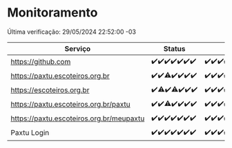 # Monitoramento

Última verificação: 29/05/2024 22:52:00 -03

|Serviço|Status|Últimas 24h|
|---|---|---|
|https://github.com|<span title="2024-05-23: OK=24">✔️</span><span title="2024-05-24: OK=24">✔️</span><span title="2024-05-25: OK=24">✔️</span><span title="2024-05-26: OK=24">✔️</span><span title="2024-05-27: OK=24">✔️</span><span title="2024-05-28: OK=24">✔️</span><span title="2024-05-29: OK=1">✔️</span>|<span title="28/05/2024 22:53:00 -03 : 200">✔️</span><span title="28/05/2024 23:25:00 -03 : 200">✔️</span><span title="29/05/2024 00:08:00 -03 : 200">✔️</span><span title="29/05/2024 01:10:00 -03 : 200">✔️</span><span title="29/05/2024 02:08:00 -03 : 200">✔️</span><span title="29/05/2024 03:09:00 -03 : 200">✔️</span><span title="29/05/2024 04:07:00 -03 : 200">✔️</span><span title="29/05/2024 05:10:00 -03 : 200">✔️</span><span title="29/05/2024 06:07:00 -03 : 200">✔️</span><span title="29/05/2024 07:07:00 -03 : 200">✔️</span><span title="29/05/2024 08:06:00 -03 : 200">✔️</span><span title="29/05/2024 09:12:00 -03 : 200">✔️</span><span title="29/05/2024 10:08:00 -03 : 200">✔️</span><span title="29/05/2024 11:06:00 -03 : 200">✔️</span><span title="29/05/2024 12:07:00 -03 : 200">✔️</span><span title="29/05/2024 13:08:00 -03 : 200">✔️</span><span title="29/05/2024 14:06:00 -03 : 200">✔️</span><span title="29/05/2024 15:08:00 -03 : 200">✔️</span><span title="29/05/2024 16:03:00 -03 : 200">✔️</span><span title="29/05/2024 17:07:00 -03 : 200">✔️</span><span title="29/05/2024 18:05:00 -03 : 200">✔️</span><span title="29/05/2024 19:06:00 -03 : 200">✔️</span><span title="29/05/2024 20:07:00 -03 : 200">✔️</span><span title="29/05/2024 21:32:00 -03 : 200">✔️</span><span title="29/05/2024 22:52:00 -03 : 200">✔️</span>|
|https://paxtu.escoteiros.org.br|<span title="2024-05-23: OK=24">✔️</span><span title="2024-05-24: OK=24">✔️</span><span title="2024-05-25: OK=23, Falhas=1">⚠️</span><span title="2024-05-26: OK=24">✔️</span><span title="2024-05-27: OK=24">✔️</span><span title="2024-05-28: OK=24">✔️</span><span title="2024-05-29: OK=1">✔️</span>|<span title="28/05/2024 22:53:00 -03 : 200">✔️</span><span title="28/05/2024 23:25:00 -03 : 200">✔️</span><span title="29/05/2024 00:08:00 -03 : 200">✔️</span><span title="29/05/2024 01:10:00 -03 : 200">✔️</span><span title="29/05/2024 02:08:00 -03 : 200">✔️</span><span title="29/05/2024 03:09:00 -03 : 200">✔️</span><span title="29/05/2024 04:07:00 -03 : 200">✔️</span><span title="29/05/2024 05:10:00 -03 : 200">✔️</span><span title="29/05/2024 06:07:00 -03 : 200">✔️</span><span title="29/05/2024 07:07:00 -03 : 200">✔️</span><span title="29/05/2024 08:06:00 -03 : 200">✔️</span><span title="29/05/2024 09:12:00 -03 : 200">✔️</span><span title="29/05/2024 10:08:00 -03 : 200">✔️</span><span title="29/05/2024 11:06:00 -03 : 200">✔️</span><span title="29/05/2024 12:07:00 -03 : 200">✔️</span><span title="29/05/2024 13:08:00 -03 : 200">✔️</span><span title="29/05/2024 14:06:00 -03 : 200">✔️</span><span title="29/05/2024 15:08:00 -03 : 200">✔️</span><span title="29/05/2024 16:03:00 -03 : 200">✔️</span><span title="29/05/2024 17:07:00 -03 : 200">✔️</span><span title="29/05/2024 18:05:00 -03 : 200">✔️</span><span title="29/05/2024 19:06:00 -03 : 200">✔️</span><span title="29/05/2024 20:07:00 -03 : 200">✔️</span><span title="29/05/2024 21:32:00 -03 : 200">✔️</span><span title="29/05/2024 22:52:00 -03 : 0">❌</span>|
|https://escoteiros.org.br|<span title="2024-05-23: OK=24">✔️</span><span title="2024-05-24: OK=23, Falhas=1">⚠️</span><span title="2024-05-25: OK=24">✔️</span><span title="2024-05-26: OK=23, Falhas=1">⚠️</span><span title="2024-05-27: OK=24">✔️</span><span title="2024-05-28: OK=24">✔️</span><span title="2024-05-29: OK=1">✔️</span>|<span title="28/05/2024 22:53:00 -03 : 200">✔️</span><span title="28/05/2024 23:25:00 -03 : 200">✔️</span><span title="29/05/2024 00:08:00 -03 : 200">✔️</span><span title="29/05/2024 01:10:00 -03 : 200">✔️</span><span title="29/05/2024 02:08:00 -03 : 200">✔️</span><span title="29/05/2024 03:09:00 -03 : 200">✔️</span><span title="29/05/2024 04:07:00 -03 : 200">✔️</span><span title="29/05/2024 05:10:00 -03 : 200">✔️</span><span title="29/05/2024 06:07:00 -03 : 200">✔️</span><span title="29/05/2024 07:07:00 -03 : 200">✔️</span><span title="29/05/2024 08:06:00 -03 : 200">✔️</span><span title="29/05/2024 09:12:00 -03 : 200">✔️</span><span title="29/05/2024 10:08:00 -03 : 200">✔️</span><span title="29/05/2024 11:06:00 -03 : 200">✔️</span><span title="29/05/2024 12:07:00 -03 : 200">✔️</span><span title="29/05/2024 13:08:00 -03 : 200">✔️</span><span title="29/05/2024 14:06:00 -03 : 200">✔️</span><span title="29/05/2024 15:08:00 -03 : 200">✔️</span><span title="29/05/2024 16:03:00 -03 : 200">✔️</span><span title="29/05/2024 17:07:00 -03 : 200">✔️</span><span title="29/05/2024 18:05:00 -03 : 200">✔️</span><span title="29/05/2024 19:06:00 -03 : 200">✔️</span><span title="29/05/2024 20:07:00 -03 : 200">✔️</span><span title="29/05/2024 21:32:00 -03 : 200">✔️</span><span title="29/05/2024 22:52:00 -03 : 200">✔️</span>|
|https://paxtu.escoteiros.org.br/paxtu|<span title="2024-05-23: OK=24">✔️</span><span title="2024-05-24: OK=24">✔️</span><span title="2024-05-25: OK=23, Falhas=1">⚠️</span><span title="2024-05-26: OK=24">✔️</span><span title="2024-05-27: OK=24">✔️</span><span title="2024-05-28: OK=24">✔️</span><span title="2024-05-29: OK=1">✔️</span>|<span title="28/05/2024 22:53:00 -03 : 200">✔️</span><span title="28/05/2024 23:25:00 -03 : 200">✔️</span><span title="29/05/2024 00:08:00 -03 : 200">✔️</span><span title="29/05/2024 01:10:00 -03 : 200">✔️</span><span title="29/05/2024 02:08:00 -03 : 200">✔️</span><span title="29/05/2024 03:09:00 -03 : 200">✔️</span><span title="29/05/2024 04:07:00 -03 : 200">✔️</span><span title="29/05/2024 05:10:00 -03 : 200">✔️</span><span title="29/05/2024 06:07:00 -03 : 200">✔️</span><span title="29/05/2024 07:08:00 -03 : 200">✔️</span><span title="29/05/2024 08:06:00 -03 : 200">✔️</span><span title="29/05/2024 09:12:00 -03 : 200">✔️</span><span title="29/05/2024 10:08:00 -03 : 200">✔️</span><span title="29/05/2024 11:06:00 -03 : 200">✔️</span><span title="29/05/2024 12:07:00 -03 : 200">✔️</span><span title="29/05/2024 13:08:00 -03 : 200">✔️</span><span title="29/05/2024 14:06:00 -03 : 200">✔️</span><span title="29/05/2024 15:08:00 -03 : 200">✔️</span><span title="29/05/2024 16:03:00 -03 : 200">✔️</span><span title="29/05/2024 17:07:00 -03 : 200">✔️</span><span title="29/05/2024 18:05:00 -03 : 200">✔️</span><span title="29/05/2024 19:06:00 -03 : 200">✔️</span><span title="29/05/2024 20:07:00 -03 : 200">✔️</span><span title="29/05/2024 21:32:00 -03 : 200">✔️</span><span title="29/05/2024 22:52:00 -03 : 0">❌</span>|
|https://paxtu.escoteiros.org.br/meupaxtu|<span title="2024-05-23: OK=24">✔️</span><span title="2024-05-24: OK=24">✔️</span><span title="2024-05-25: OK=24">✔️</span><span title="2024-05-26: OK=24">✔️</span><span title="2024-05-27: OK=24">✔️</span><span title="2024-05-28: OK=24">✔️</span><span title="2024-05-29: OK=1">✔️</span>|<span title="28/05/2024 22:53:00 -03 : 200">✔️</span><span title="28/05/2024 23:25:00 -03 : 200">✔️</span><span title="29/05/2024 00:08:00 -03 : 200">✔️</span><span title="29/05/2024 01:10:00 -03 : 200">✔️</span><span title="29/05/2024 02:08:00 -03 : 200">✔️</span><span title="29/05/2024 03:09:00 -03 : 200">✔️</span><span title="29/05/2024 04:07:00 -03 : 200">✔️</span><span title="29/05/2024 05:10:00 -03 : 200">✔️</span><span title="29/05/2024 06:07:00 -03 : 200">✔️</span><span title="29/05/2024 07:08:00 -03 : 200">✔️</span><span title="29/05/2024 08:06:00 -03 : 200">✔️</span><span title="29/05/2024 09:12:00 -03 : 200">✔️</span><span title="29/05/2024 10:08:00 -03 : 200">✔️</span><span title="29/05/2024 11:06:00 -03 : 200">✔️</span><span title="29/05/2024 12:07:00 -03 : 200">✔️</span><span title="29/05/2024 13:08:00 -03 : 200">✔️</span><span title="29/05/2024 14:06:00 -03 : 200">✔️</span><span title="29/05/2024 15:08:00 -03 : 200">✔️</span><span title="29/05/2024 16:03:00 -03 : 200">✔️</span><span title="29/05/2024 17:07:00 -03 : 200">✔️</span><span title="29/05/2024 18:05:00 -03 : 200">✔️</span><span title="29/05/2024 19:06:00 -03 : 200">✔️</span><span title="29/05/2024 20:07:00 -03 : 200">✔️</span><span title="29/05/2024 21:32:00 -03 : 200">✔️</span><span title="29/05/2024 22:52:00 -03 : 0">❌</span>|
|Paxtu Login|<span title="2024-05-23: OK=24">✔️</span><span title="2024-05-24: OK=24">✔️</span><span title="2024-05-25: OK=24">✔️</span><span title="2024-05-26: OK=24">✔️</span><span title="2024-05-27: OK=24">✔️</span><span title="2024-05-28: OK=24">✔️</span><span title="2024-05-29: OK=1">✔️</span>|<span title="28/05/2024 22:53:00 -03 : 200">✔️</span><span title="28/05/2024 23:25:00 -03 : 200">✔️</span><span title="29/05/2024 00:08:00 -03 : 200">✔️</span><span title="29/05/2024 01:10:00 -03 : 200">✔️</span><span title="29/05/2024 02:08:00 -03 : 200">✔️</span><span title="29/05/2024 03:09:00 -03 : 200">✔️</span><span title="29/05/2024 04:07:00 -03 : 200">✔️</span><span title="29/05/2024 05:10:00 -03 : 200">✔️</span><span title="29/05/2024 06:07:00 -03 : 200">✔️</span><span title="29/05/2024 07:08:00 -03 : 200">✔️</span><span title="29/05/2024 08:06:00 -03 : 200">✔️</span><span title="29/05/2024 09:12:00 -03 : 200">✔️</span><span title="29/05/2024 10:08:00 -03 : 200">✔️</span><span title="29/05/2024 11:06:00 -03 : 200">✔️</span><span title="29/05/2024 12:07:00 -03 : 200">✔️</span><span title="29/05/2024 13:08:00 -03 : 200">✔️</span><span title="29/05/2024 14:06:00 -03 : 200">✔️</span><span title="29/05/2024 15:08:00 -03 : 200">✔️</span><span title="29/05/2024 16:03:00 -03 : 200">✔️</span><span title="29/05/2024 17:07:00 -03 : 200">✔️</span><span title="29/05/2024 18:05:00 -03 : 200">✔️</span><span title="29/05/2024 19:06:00 -03 : 200">✔️</span><span title="29/05/2024 20:07:00 -03 : 200">✔️</span><span title="29/05/2024 21:32:00 -03 : 200">✔️</span><span title="29/05/2024 22:52:00 -03 : 504">❌</span>|
